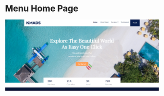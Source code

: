 # <h1>Menu Home Page</h1>
![Teks alternatif](https://github.com/ugunNet21/frontend-wisata-boostrap/blob/master/frontend/images/screenshoot/1.png)

